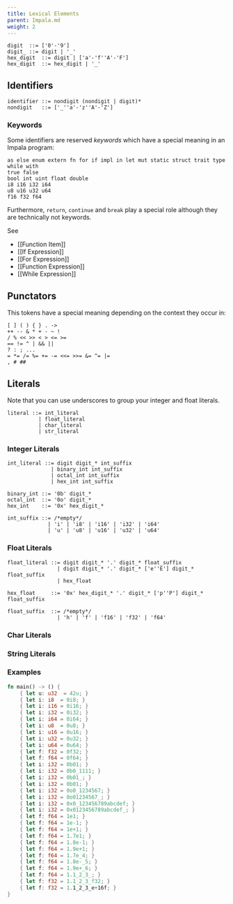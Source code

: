 ```yaml
---
title: Lexical Elements
parent: Impala.md
weight: 2
---
```


```
digit  ::= ['0'-'9']
digit_ ::= digit | '_'
hex_digit  ::= digit | ['a'-'f''A'-'F']
hex_digit  ::= hex_digit | '_'
```

## Identifiers

```
identifier ::= nondigit (nondigit | digit)*
nondigit   ::= ['_''a'-'z''A'-'Z']
```

### Keywords

Some identifiers are reserved *keywords* which have a special meaning in an Impala program:

```
as else enum extern fn for if impl in let mut static struct trait type while with
true false
bool int uint float double
i8 i16 i32 i64
u8 u16 u32 u64
f16 f32 f64
```
Furthermore, ```return```, ```continue``` and ```break``` play a special role although they are technically not keywords.

See 
* [[Function Item]]
* [[If Expression]]
* [[For Expression]]
* [[Function Expression]]
* [[While Expression]]

## Punctators

This tokens have a special meaning depending on the context they occur in:
```
[ ] ( ) { } . ->
++ -- & * + - ~ !
/ % << >> < > <= >=
== != ^ | && || 
? : ; ...
= *= /= %= += -= <<= >>= &= ^= |=
, # ##
```

## Literals

Note that you can use underscores to group your integer and float literals.

```
literal ::= int_literal
          | float_literal
          | char_literal
          | str_literal
```

### Integer Literals

```
int_literal ::= digit digit_* int_suffix
              | binary_int int_suffix
              | octal_int int_suffix
              | hex_int int_suffix

binary_int ::= '0b' digit_*
octal_int  ::= '0o' digit_*
hex_int    ::= '0x' hex_digit_*

int_suffix ::= /*empty*/
             | 'i' | 'i8' | 'i16' | 'i32' | 'i64'
             | 'u' | 'u8' | 'u16' | 'u32' | 'u64'
```

### Float Literals

```
float_literal ::= digit digit_* '.' digit_* float_suffix
                | digit digit_* '.' digit_* ['e''E'] digit_* float_suffix
                | hex_float

hex_float     ::= '0x' hex_digit_* '.' digit_* ['p''P'] digit_* float_suffix

float_suffix  ::= /*empty*/
                | 'h' | 'f' | 'f16' | 'f32' | 'f64'
```

### Char Literals

### String Literals

### Examples

```rust
fn main() -> () {
    { let u: u32  = 42u; }
    { let i: i8  = 0i8; }
    { let i: i16 = 0i16; }
    { let i: i32 = 0i32; }
    { let i: i64 = 0i64; }
    { let i: u8  = 0u8; }
    { let i: u16 = 0u16; }
    { let i: u32 = 0u32; }
    { let i: u64 = 0u64; }
    { let f: f32 = 0f32; }
    { let f: f64 = 0f64; }
    { let i: i32 = 0b01; }
    { let i: i32 = 0b0_1111; }
    { let i: i32 = 0b01_; }
    { let i: i32 = 0b01; }
    { let i: i32 = 0o0_1234567; }
    { let i: i32 = 0o01234567_; }
    { let i: i32 = 0x0_123456789abcdef; }
    { let i: i32 = 0x0123456789abcdef_; }
    { let f: f64 = 1e1; }
    { let f: f64 = 1e-1; }
    { let f: f64 = 1e+1; }
    { let f: f64 = 1.7e1; }
    { let f: f64 = 1.8e-1; }
    { let f: f64 = 1.9e+1; }
    { let f: f64 = 1.7e_4; }
    { let f: f64 = 1.8e-_5; }
    { let f: f64 = 1.9e+_6; }
    { let f: f64 = 1.1_2_3_; }
    { let f: f32 = 1.1_2_3_f32; }
    { let f: f32 = 1.1_2_3_e+16f; }
}
```
